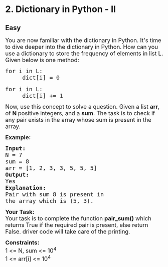 # 2. Dictionary in Python - II
## Easy 
<div class="problem-statement">
                <p></p><p><span style="font-size:18px">You are now familiar with the dictionary in Python. It's time to dive deeper into the dictionary in Python. How can you use a dictionary&nbsp;to store the frequency of elements in list L. Given below is one method:</span></p>

<pre><span style="font-size:18px">for i in L:
     dict[i] = 0</span>

<span style="font-size:18px">for i in L:
     dict[i] += 1</span></pre>

<p><span style="font-size:18px">Now, use this concept to solve a question. Given a list <strong>arr</strong>, of <strong>N </strong>positive integers, and a <strong>sum</strong>. The task is to check if any pair exists in the array whose sum is present in the array.</span></p>

<p><span style="font-size:18px"><strong>Example:</strong></span><span style="font-size:18px"><strong> </strong></span></p>

<pre><span style="font-size:18px"><strong>Input:</strong> </span>
<span style="font-size:18px">N = 7 </span>
<span style="font-size:18px">sum = 8 </span>
<span style="font-size:18px">arr = [1, 2, 3, 3, 5, 5, 5]</span> 
<span style="font-size:18px"><strong>Output:</strong> </span>
<span style="font-size:18px">Yes</span>
<span style="font-size:18px"><strong>Explanation:</strong>
Pair with sum 8 is present in
the array which is (5, 3).</span></pre>

<p><span style="font-size:18px"><strong>Your Task:</strong><br>
Your&nbsp;task is to complete the function <strong>pair_sum()</strong> which returns True if the required pair is present, else return False.&nbsp;driver code will take care of the printing.</span></p>

<p><span style="font-size:18px"><strong>Constraints:</strong><br>
1 &lt;= N, sum&nbsp;&lt;= 10<sup>4</sup><br>
1 &lt;= arr[i] &lt;= 10<sup>4</sup></span></p>
 <p></p>
            </div>